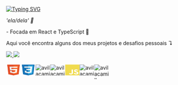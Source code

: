 <a href="https://www.linkedin.com/in/avilacamilla" target="_blank"><img src="https://readme-typing-svg.demolab.com?font=Fira+Code&duration=4985&pause=1000&color=14D4EF&vCenter=true&width=435&lines=Ol%C3%A1!+Eu+sou+a+Camilla+Avila+%3D)" alt="Typing SVG" /></a>

<em>'ela/dela' 🌸</em>

<p align="left">
  - Focada em React e TypeScript 🩵<br>
</p>

<p align="left">
Aqui você encontra alguns dos meus projetos e desafios pessoais ↴
</p>

<div align="left">
  <a href="https://github.com/avilacamilla">
  <img height="160em" src="https://github-readme-stats.vercel.app/api?username=avilacamilla&show_icons=true&theme=radical&include_all_commits=true&count_private=true"/>
  <img height="160em" src="https://github-readme-stats.vercel.app/api/top-langs/?username=avilacamilla&layout=compact&langs_count=7&theme=radical"/>
</div>


<div align="left" style="display: inline_block"><br>

  <img align="left" alt="avilacamilla-logo-HTML" height="30" width="40" src="https://raw.githubusercontent.com/devicons/devicon/master/icons/html5/html5-original.svg">
  
  <img align="left" alt="avilacamilla-logo-CSS" height="30" width="40" src="https://raw.githubusercontent.com/devicons/devicon/master/icons/css3/css3-original.svg">
  
  <img align="left" alt="avilacamilla-logo-sass" height="30" width="40" src="https://www.svgrepo.com/show/354310/sass.svg">
  
  <img align="left" alt="avilacamilla-logo-bootstrap" height="30" width="40" src="https://www.svgrepo.com/show/353498/bootstrap.svg">
  
  <img align="left" alt="avilacamilla-logo-Javascript" height="30" width="40" src="https://raw.githubusercontent.com/devicons/devicon/master/icons/javascript/javascript-plain.svg">
  
  <img align="left" alt="avilacamilla-logo-React" height="30" width="40" src="https://www.svgrepo.com/show/354259/react.svg">

  <img align="left" alt="avilacamilla-logo-Svelte" height="40" width="40" src="https://www.svgrepo.com/show/374109/svelte.svg">
    
</div>
